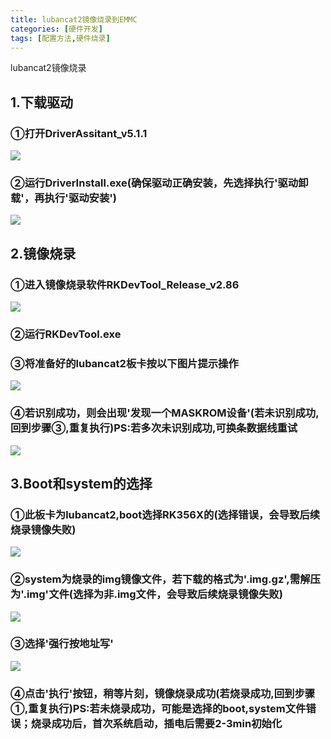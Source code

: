 ```yaml
---
title: lubancat2镜像烧录到EMMC
categories: [硬件开发]
tags: [配置方法,硬件烧录]
---
```


lubancat2镜像烧录

<!--more-->

## 1.下载驱动

### 	①打开DriverAssitant_v5.1.1

![](https://0dad3a1b.telegraph-image-5zs.pages.dev/file/1b5b54255c09261668646.png)

### 	②运行DriverInstall.exe(确保驱动正确安装，先选择执行'驱动卸载'，再执行'驱动安装')

![](https://0dad3a1b.telegraph-image-5zs.pages.dev/file/e836700bebb52bcf1fbec.png)

## 2.镜像烧录

### 	①进入镜像烧录软件RKDevTool_Release_v2.86

![](https://0dad3a1b.telegraph-image-5zs.pages.dev/file/2ffc175fcf72a22e0a085.png)

### 	②运行RKDevTool.exe

### 	③将准备好的lubancat2板卡按以下图片提示操作

![](https://0dad3a1b.telegraph-image-5zs.pages.dev/file/388ab8bddeee1d4cb1bbb.png)

### 	④若识别成功，则会出现'发现一个MASKROM设备'(若未识别成功,回到步骤③,重复执行)PS:若多次未识别成功,可换条数据线重试

![](https://0dad3a1b.telegraph-image-5zs.pages.dev/file/8109b94f57a994a30465f.png)

## 3.Boot和system的选择

### 	①此板卡为lubancat2,boot选择RK356X的(选择错误，会导致后续烧录镜像失败)

![](https://0dad3a1b.telegraph-image-5zs.pages.dev/file/7bd424f4d6e51045f67c8.png)

### 	②system为烧录的img镜像文件，若下载的格式为'.img.gz',需解压为'.img'文件(选择为非.img文件，会导致后续烧录镜像失败)

![](https://0dad3a1b.telegraph-image-5zs.pages.dev/file/307f4f37368d2b8c9aa4f.png)

### 	③选择'强行按地址写'

![](https://0dad3a1b.telegraph-image-5zs.pages.dev/file/ce54a1663d8c701622968.png)

### 	④点击'执行'按钮，稍等片刻，镜像烧录成功(若烧录成功,回到步骤①,重复执行)PS:若未烧录成功，可能是选择的boot,system文件错误；烧录成功后，首次系统启动，插电后需要2-3min初始化